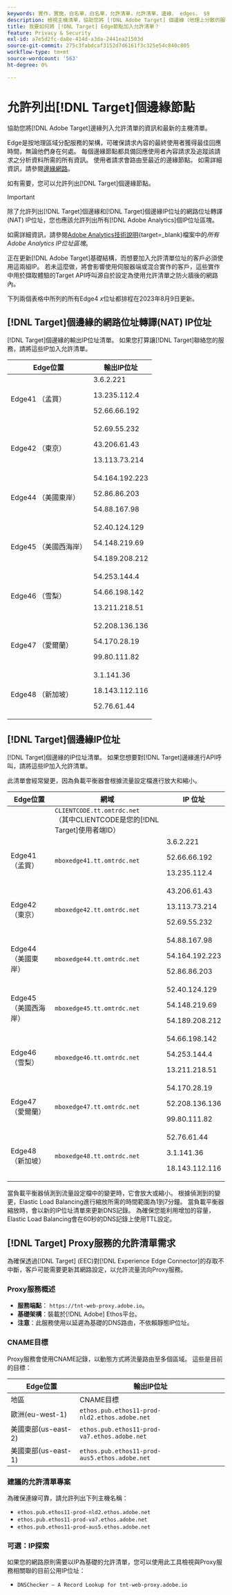 ```yaml
---
keywords: 實作，實施，白名單，白名單，允許清單，允許清單，邊緣， edges， $9
description: 檢視主機清單，協助您將 [!DNL Adobe Target] 個邊緣（地理上分散的服務節點，可確保使用者的最佳回應時間）列入允許清單。
title: 我要如何將 [!DNL Target] Edge節點加入允許清單？
feature: Privacy & Security
exl-id: a7e5d2fc-da8e-414d-a3da-2441ea21503d
source-git-commit: 275c3fabdcaf3152d7d6161f3c325e54c840c805
workflow-type: tm+mt
source-wordcount: '563'
ht-degree: 0%

---
```


# 允許列出[!DNL Target]個邊緣節點

協助您將[!DNL Adobe Target]邊緣列入允許清單的資訊和最新的主機清單。

Edge是按地理區域分配服務的架構，可確保請求內容的最終使用者獲得最佳回應時間，無論他們身在何處。 每個邊緣節點都具備回應使用者內容請求及追蹤該請求之分析資料所需的所有資訊。 使用者請求會路由至最近的邊緣節點。 如需詳細資訊，請參閱[邊緣網路](https://experienceleague.adobe.com/docs/target/using/introduction/how-target-works.html?lang=zh-Hant#concept_0AE2ED8E9DE64288A8B30FCBF1040934)。

如有需要，您可以允許列出[!DNL Target]個邊緣節點。

>[!IMPORTANT]
>
>除了允許列出[!DNL Target]個邊緣和[!DNL Target]個邊緣IP位址的網路位址轉譯(NAT) IP位址，您也應該允許列出所有[!DNL Adobe Analytics]個IP位址區塊。
>
>如需詳細資訊，請參閱[Adobe Analytics技術說明](https://experienceleague.adobe.com/docs/analytics/technotes/ip-addresses.html?lang=zh-Hant#all-adobe-analytics-ip-address-blocks){target=_blank}檔案中的&#x200B;*所有Adobe Analytics IP位址區塊*。
>
>正在更新[!DNL Adobe Target]基礎結構，而想要加入允許清單位址的客戶必須使用這兩組IP。 若未這麼做，將會影響使用伺服器端或混合實作的客戶，這些實作中用於擷取體驗的Target API呼叫源自於設定為使用允許清單之防火牆後的網路內。
>
>下列兩個表格中所列的所有Edge4 *x*&#x200B;位址都排程在2023年8月9日更新。

## [!DNL Target]個邊緣的網路位址轉譯(NAT) IP位址

[!DNL Target]個邊緣的輸出IP位址清單。 如果您打算讓[!DNL Target]聯絡您的服務，請將這些IP加入允許清單。

| Edge位置 | 輸出IP位址 |
| --- | --- |
| Edge41 （孟買） | 3.6.2.221<P>13.235.112.4 <P>52.66.66.192 |
| Edge42 （東京） | 52.69.55.232<P>43.206.61.43 <P>13.113.73.214 |
| Edge44 （美國東岸） | 54.164.192.223<P>52.86.86.203 <P>54.88.167.98 |
| Edge45 （美國西海岸） | 52.40.124.129<P>54.148.219.69 <P>54.189.208.212 |
| Edge46 （雪梨） | 54.253.144.4<P>54.66.198.142 <P>13.211.218.51 |
| Edge47 （愛爾蘭） | 52.208.136.136<P>54.170.28.19 <P>99.80.111.82 |
| Edge48 （新加坡） | 3.1.141.36<P>18.143.112.116 <P>52.76.61.44 |

## [!DNL Target]個邊緣IP位址

[!DNL Target]個邊緣的IP位址清單。 如果您想要對[!DNL Target]邊緣進行API呼叫，請將這些IP加入允許清單。

此清單會經常變更，因為負載平衡器會根據流量設定檔進行放大和縮小。

| Edge位置 | 網域 | IP 位址 |
| --- | --- | --- |
|  | `CLIENTCODE.tt.omtrdc.net`<br /> （其中CLIENTCODE是您的[!DNL Target]使用者端ID） |  |
| Edge41 （孟買） | `mboxedge41.tt.omtrdc.net` | 3.6.2.221<P>52.66.66.192<P>13.235.112.4 |
| Edge42 （東京） | `mboxedge42.tt.omtrdc.net` | 43.206.61.43<P>13.113.73.214<P>52.69.55.232 |
| Edge44 （美國東岸） | `mboxedge44.tt.omtrdc.net` | 54.88.167.98<P>54.164.192.223<P>52.86.86.203 |
| Edge45 （美國西海岸） | `mboxedge45.tt.omtrdc.net` | 52.40.124.129<P>54.148.219.69<P>54.189.208.212 |
| Edge46 （雪梨） | `mboxedge46.tt.omtrdc.net` | 54.66.198.142<P>54.253.144.4<P>13.211.218.51 |
| Edge47 （愛爾蘭） | `mboxedge47.tt.omtrdc.net` | 54.170.28.19<P>52.208.136.136<P>99.80.111.82 |
| Edge48 （新加坡） | `mboxedge48.tt.omtrdc.net` | 52.76.61.44<P>3.1.141.36<P>18.143.112.116 |

當負載平衡器偵測到流量設定檔中的變更時，它會放大或縮小。 根據偵測到的變更，Elastic Load Balancing進行縮放所需的時間範圍為1到7分鐘。 當負載平衡器縮放時，會以新的IP位址清單來更新DNS記錄。 為確保您能利用增加的容量，Elastic Load Balancing會在60秒的DNS記錄上使用TTL設定。

## [!DNL Target] Proxy服務的允許清單需求

為確保透過[!DNL Target] (EEC)對[!DNL Experience Edge Connector]的存取不中斷，客戶可能需要更新其網路設定，以允許流量流向Proxy服務。

### Proxy服務概述

* **服務端點**： `https://tnt-web-proxy.adobe.io`。
* **基礎架構**：裝載於[!DNL Adobe] Ethos平台。
* **注意**：此服務使用以延遲為基礎的DNS路由，不依賴靜態IP位址。

### CNAME目標

Proxy服務會使用CNAME記錄，以動態方式將流量路由至多個區域。 這些是目前的目標：

| Edge位置 | 輸出IP位址 |
| --- | --- |
| 地區 | CNAME目標 |
| 歐洲(eu-west-1) | `ethos.pub.ethos11-prod-nld2.ethos.adobe.net` |
| 美國東部(us-east-2) | `ethos.pub.ethos11-prod-va7.ethos.adobe.net` |
| 美國東部(us-east-1) | `ethos.pub.ethos11-prod-aus5.ethos.adobe.net` |

### 建議的允許清單專案

為確保連線可靠，請允許列出下列主機名稱：

* `ethos.pub.ethos11-prod-nld2.ethos.adobe.net`
* `ethos.pub.ethos11-prod-va7.ethos.adobe.net`
* `ethos.pub.ethos11-prod-aus5.ethos.adobe.net`

### 可選：IP探索

如果您的網路原則需要以IP為基礎的允許清單，您可以使用此工具檢視與Proxy服務相關聯的目前公用IP位址：

* `DNSChecker – A Record Lookup for tnt-web-proxy.adobe.io`